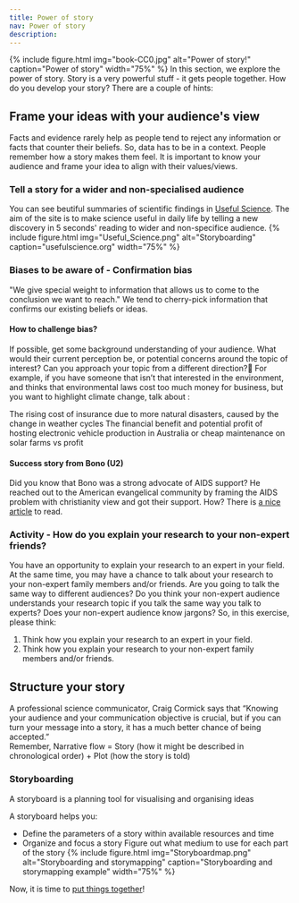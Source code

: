 ```yaml
---
title: Power of story
nav: Power of story
description:
---
```

{% include figure.html img="book-CC0.jpg" alt="Power of story!" caption="Power of story" width="75%" %}
In this section, we explore the power of story. 
Story is a very powerful stuff - it gets people together.
How do you develop your story? There are a couple of hints:

## Frame your ideas with your audience's view
Facts and evidence rarely help as people tend to reject any information or facts that counter their beliefs. So, data has to be in a context. People remember how a story makes them feel. It is important to know your audience and frame your idea to align with their values/views.

### Tell a story for a wider and non-specialised audience
You can see beutiful summaries of scientific findings in [Useful Science](https://www.usefulscience.org/). The aim of the site is to make science useful in daily life by telling  a new discovery in 5 seconds' reading to wider and non-specifice audience.
{% include figure.html img="Useful_Science.png" alt="Storyboarding" caption="usefulscience.org" width="75%" %}


### Biases to be aware of - Confirmation bias
"We give special weight to information that allows us to come to the conclusion we want to reach." We tend to cherry-pick information that confirms our existing beliefs or ideas.

#### How to challenge bias?
If possible, get some background understanding of your audience. What would their current perception be, or potential concerns around the topic of interest? Can you approach your topic from a different direction?
For example, if you have someone that isn’t that interested in the environment, and thinks that environmental laws cost too much money for business, but you want to highlight climate change, talk about :

The rising cost of insurance due to more natural disasters, caused by the change in weather cycles
The financial benefit and potential profit of hosting electronic vehicle production in Australia or cheap maintenance on solar farms vs profit

#### Success story from Bono (U2)
Did you know that Bono was a strong advocate of AIDS support? He reached out to the American evangelical community by framing the AIDS problem with christianity view and got their support. How? There is [a nice article](https://www.pbs.org/wgbh/pages/frontline/aids/interviews/bono.html) to read. 

### Activity - How do you explain your research to your non-expert friends?
You have an opportunity to explain your research to an expert in your field. At the same time, you may have a chance to talk about your research to your non-expert family members and/or friends. Are you going to talk the same way to different audiences? Do you think your non-expert audience understands your research topic if you talk the same way you talk to experts? Does your non-expert audience know jargons? So, in this exercise, please  think:
1. Think how you explain your research to an expert in your field.
2. Think how you explain your research to your non-expert family members and/or friends.

## Structure your story
A professional science communicator, Craig Cormick says that “Knowing your audience and your communication objective is crucial, but if you can turn your message into a story, it has a much better chance of being accepted.”
<br />
Remember, Narrative flow = Story (how it might be described in chronological order) + Plot (how the story is told)

### Storyboarding
A storyboard is a planning tool for visualising and organising ideas

A storyboard helps you:
- Define the parameters of a story within available resources and time
- Organize and focus a story
Figure out what medium to use for each part of the story
{% include figure.html img="Storyboardmap.png" alt="Storyboarding and storymapping" caption="Storyboarding and storymapping example" width="75%" %}

Now, it is time to [put things together](https://masamiy.github.io/content/4-Putting-things-together.html)!
